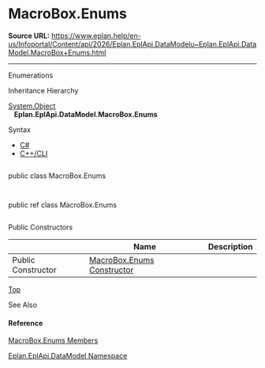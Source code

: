 # MacroBox.Enums

**Source URL:** https://www.eplan.help/en-us/Infoportal/Content/api/2026/Eplan.EplApi.DataModelu~Eplan.EplApi.DataModel.MacroBox+Enums.html

---

Enumerations

Inheritance Hierarchy

[System.Object](#)  
   **Eplan.EplApi.DataModel.MacroBox.Enums**

Syntax

- [C#](#i-syntax-CS)
- [C++/CLI](#i-syntax-CPP2005)

```
```
public class MacroBox.Enums
```
```

```
```
public ref class MacroBox.Enums
```
```



Public Constructors

|  | Name | Description |
| --- | --- | --- |
| Public Constructor | [MacroBox.Enums Constructor](Eplan.EplApi.DataModelu~Eplan.EplApi.DataModel.MacroBox+Enums~_ctor.html) |  |

[Top](#top)







See Also

#### Reference

[MacroBox.Enums Members](Eplan.EplApi.DataModelu~Eplan.EplApi.DataModel.MacroBox+Enums_members.html)
  
[Eplan.EplApi.DataModel Namespace](Eplan.EplApi.DataModelu~Eplan.EplApi.DataModel_namespace.html)